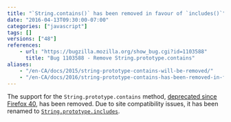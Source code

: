 ```yaml
---
title: "`String.contains()` has been removed in favour of `includes()`"
date: "2016-04-13T09:30:00-07:00"
categories: ["javascript"]
tags: []
versions: ["48"]
references:
    - url: "https://bugzilla.mozilla.org/show_bug.cgi?id=1103588"
      title: "Bug 1103588 - Remove String.prototype.contains"
aliases:
    - "/en-CA/docs/2015/string-prototype-contains-will-be-removed/"
    - "/en-CA/docs/2016/string-prototype-contains-has-been-removed-in-favour-of-includes/"
---
```

The support for the `String.prototype.contains` method, [deprecated since Firefox 40](https://www.fxsitecompat.dev/en-CA/docs/2015/string-prototype-contains-has-been-renamed-to-includes/), has been removed. Due to site compatibility issues, it has been renamed to [`String.prototype.includes`](https://developer.mozilla.org/docs/Web/JavaScript/Reference/Global_Objects/String/includes).
